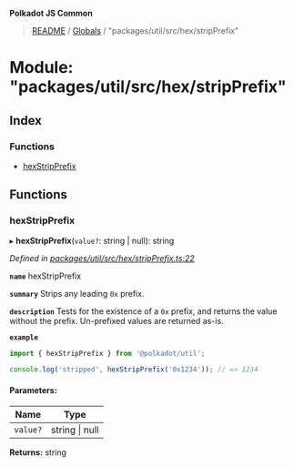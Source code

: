 **Polkadot JS Common**

> [README](../README.md) / [Globals](../globals.md) / "packages/util/src/hex/stripPrefix"

# Module: "packages/util/src/hex/stripPrefix"

## Index

### Functions

* [hexStripPrefix](_packages_util_src_hex_stripprefix_.md#hexstripprefix)

## Functions

### hexStripPrefix

▸ **hexStripPrefix**(`value?`: string \| null): string

*Defined in [packages/util/src/hex/stripPrefix.ts:22](https://github.com/polkadot-js/common/blob/dd1220ac/packages/util/src/hex/stripPrefix.ts#L22)*

**`name`** hexStripPrefix

**`summary`** Strips any leading `0x` prefix.

**`description`** 
Tests for the existence of a `0x` prefix, and returns the value without the prefix. Un-prefixed values are returned as-is.

**`example`** 
<BR>

```javascript
import { hexStripPrefix } from '@polkadot/util';

console.log('stripped', hexStripPrefix('0x1234')); // => 1234
```

#### Parameters:

Name | Type |
------ | ------ |
`value?` | string \| null |

**Returns:** string
